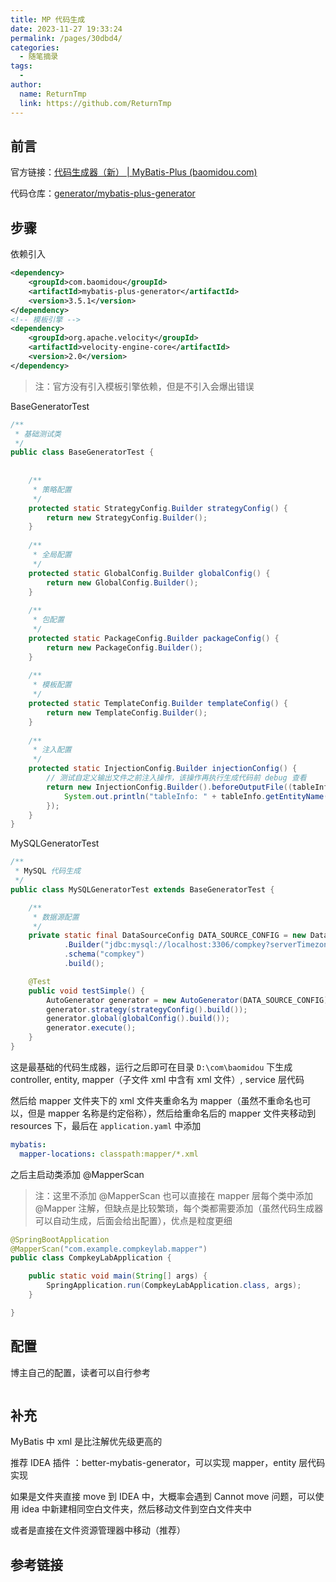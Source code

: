 ```yaml
---
title: MP 代码生成
date: 2023-11-27 19:33:24
permalink: /pages/30dbd4/
categories:
  - 随笔摘录
tags:
  - 
author: 
  name: ReturnTmp
  link: https://github.com/ReturnTmp
---
```


## 前言

官方链接：[代码生成器（新） | MyBatis-Plus (baomidou.com)](https://baomidou.com/pages/779a6e/#%E4%BD%BF%E7%94%A8)

代码仓库：[generator/mybatis-plus-generator](https://github.com/baomidou/generator/blob/develop/mybatis-plus-generator/src/test/java/com/baomidou/mybatisplus/generator/samples/BaseGeneratorTest.java)

## 步骤

依赖引入

```xml
<dependency>  
    <groupId>com.baomidou</groupId>  
    <artifactId>mybatis-plus-generator</artifactId>  
    <version>3.5.1</version>  
</dependency>  
<!-- 模板引擎 -->  
<dependency>  
    <groupId>org.apache.velocity</groupId>  
    <artifactId>velocity-engine-core</artifactId>  
    <version>2.0</version>  
</dependency>
```

> 注：官方没有引入模板引擎依赖，但是不引入会爆出错误

BaseGeneratorTest

```java
/**  
 * 基础测试类  
 */  
public class BaseGeneratorTest {  
  
  
    /**  
     * 策略配置  
     */  
    protected static StrategyConfig.Builder strategyConfig() {  
        return new StrategyConfig.Builder();  
    }  
  
    /**  
     * 全局配置  
     */  
    protected static GlobalConfig.Builder globalConfig() {  
        return new GlobalConfig.Builder();  
    }  
  
    /**  
     * 包配置  
     */  
    protected static PackageConfig.Builder packageConfig() {  
        return new PackageConfig.Builder();  
    }  
  
    /**  
     * 模板配置  
     */  
    protected static TemplateConfig.Builder templateConfig() {  
        return new TemplateConfig.Builder();  
    }  
  
    /**  
     * 注入配置  
     */  
    protected static InjectionConfig.Builder injectionConfig() {  
        // 测试自定义输出文件之前注入操作，该操作再执行生成代码前 debug 查看  
        return new InjectionConfig.Builder().beforeOutputFile((tableInfo, objectMap) -> {  
            System.out.println("tableInfo: " + tableInfo.getEntityName() + " objectMap: " + objectMap.size());  
        });  
    }  
}
```

MySQLGeneratorTest

```java
/**
 * MySQL 代码生成
 */
public class MySQLGeneratorTest extends BaseGeneratorTest {

    /**
     * 数据源配置
     */
    private static final DataSourceConfig DATA_SOURCE_CONFIG = new DataSourceConfig
            .Builder("jdbc:mysql://localhost:3306/compkey?serverTimezone=Asia/Shanghai", "root", "111111")
            .schema("compkey")
            .build();

    @Test
    public void testSimple() {
        AutoGenerator generator = new AutoGenerator(DATA_SOURCE_CONFIG);
        generator.strategy(strategyConfig().build());
        generator.global(globalConfig().build());
        generator.execute();
    }
}

```

这是最基础的代码生成器，运行之后即可在目录 `D:\com\baomidou` 下生成 controller, entity, mapper（子文件 xml 中含有 xml 文件）, service 层代码

然后给 mapper 文件夹下的 xml 文件夹重命名为 mapper（虽然不重命名也可以，但是 mapper 名称是约定俗称），然后给重命名后的 mapper 文件夹移动到 resources 下，最后在 `application.yaml` 中添加

```yml
mybatis:
  mapper-locations: classpath:mapper/*.xml
```

之后主启动类添加 @MapperScan

> 注：这里不添加 @MapperScan 也可以直接在 mapper 层每个类中添加 @Mapper 注解，但缺点是比较繁琐，每个类都需要添加（虽然代码生成器可以自动生成，后面会给出配置），优点是粒度更细

```java
@SpringBootApplication
@MapperScan("com.example.compkeylab.mapper")
public class CompkeyLabApplication {

    public static void main(String[] args) {
        SpringApplication.run(CompkeyLabApplication.class, args);
    }

}
```


## 配置

博主自己的配置，读者可以自行参考

```java

```


## 补充

MyBatis 中 xml 是比注解优先级更高的

推荐 IDEA 插件 ：better-mybatis-generator，可以实现 mapper，entity 层代码实现

如果是文件夹直接 move 到 IDEA 中，大概率会遇到 Cannot move 问题，可以使用 idea 中新建相同空白文件夹，然后移动文件到空白文件夹中

或者是直接在文件资源管理器中移动（推荐）

## 参考链接


